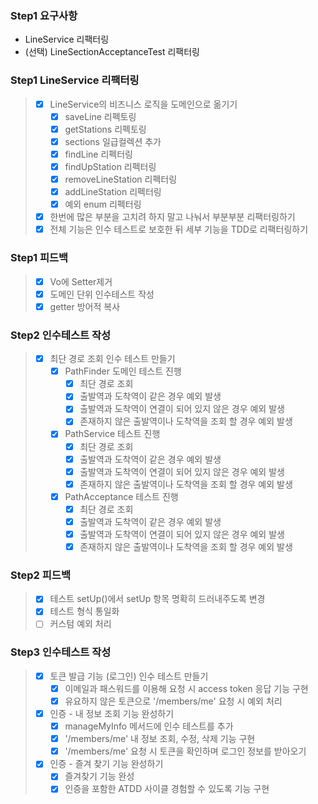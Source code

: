 ### Step1 요구사항
- LineService 리팩터링
- (선택) LineSectionAcceptanceTest 리팩터링


### Step1 LineService 리팩터링
> - [x] LineService의 비즈니스 로직을 도메인으로 옮기기
>   - [x] saveLine 리펙토링
>   - [x] getStations 리펙토링
>   - [x] sections 일급컬렉션 추가
>   - [x] findLine 리펙터링
>   - [x] findUpStation 리펙터링
>   - [x] removeLineStation 리펙터링
>   - [x] addLineStation 리펙터링
>   - [x] 예외 enum 리펙터링
> - [x] 한번에 많은 부분을 고치려 하지 말고 나눠서 부분부분 리팩터링하기
> - [x] 전체 기능은 인수 테스트로 보호한 뒤 세부 기능을 TDD로 리팩터링하기


### Step1 피드백
> - [x] Vo에 Setter제거
> - [x] 도메인 단위 인수테스트 작성
> - [x] getter 방어적 복사 
> 

### Step2 인수테스트 작성
> - [x] 최단 경로 조회 인수 테스트 만들기
>   - [x] PathFinder 도메인 테스트 진행
>     - [x] 최단 경로 조회 
>     - [x] 출발역과 도착역이 같은 경우 예외 발생
>     - [x] 출발역과 도착역이 연결이 되어 있지 않은 경우 예외 발생
>     - [x] 존재하지 않은 출발역이나 도착역을 조회 할 경우 예외 발생
>   - [x] PathService 테스트 진행
>     - [x] 최단 경로 조회
>     - [x] 출발역과 도착역이 같은 경우 예외 발생
>     - [x] 출발역과 도착역이 연결이 되어 있지 않은 경우 예외 발생
>     - [x] 존재하지 않은 출발역이나 도착역을 조회 할 경우 예외 발생
>   - [x] PathAcceptance 테스트 진행
>     - [x] 최단 경로 조회
>     - [x] 출발역과 도착역이 같은 경우 예외 발생
>     - [x] 출발역과 도착역이 연결이 되어 있지 않은 경우 예외 발생
>     - [x] 존재하지 않은 출발역이나 도착역을 조회 할 경우 예외 발생

### Step2 피드백
> - [x] 테스트 setUp()에서 setUp 항목 명확히 드러내주도록 변경
> - [x] 테스트 형식 통일화
> - [ ] 커스텀 예외 처리


### Step3 인수테스트 작성
> - [x] 토큰 발급 기능 (로그인) 인수 테스트 만들기
>   - [x] 이메일과 패스워드를 이용해 요청 시 access token 응답 기능 구현
>   - [x] 유요하지 않은 토큰으로 '/members/me' 요청 시 예외 처리
> - [x] 인증 - 내 정보 조회 기능 완성하기
>   - [x] manageMyInfo 메서드에 인수 테스트를 추가
>   - [x] '/members/me' 내 정보 조회, 수정, 삭제 기능 구현
>   - [x] '/members/me' 요청 시 토큰을 확인하며 로그인 정보를 받아오기
> - [x] 인증 - 즐겨 찾기 기능 완성하기
>   - [x] 즐겨찾기 기능 완성
>   - [x] 인증을 포함한 ATDD 사이클 경험할 수 있도록 기능 구현



